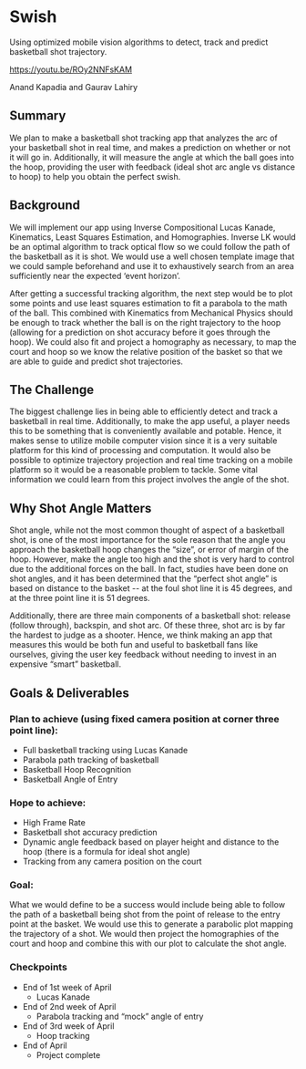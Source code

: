 # Swish
Using optimized mobile vision algorithms to detect, track and predict basketball shot trajectory.

https://youtu.be/ROy2NNFsKAM

Anand Kapadia and Gaurav Lahiry

## Summary
We plan to make a basketball shot tracking app that analyzes the arc of your basketball shot in real time, and makes a prediction on whether or not it will go in. Additionally, it will measure the angle at which the ball goes into the hoop, providing the user with feedback (ideal shot arc angle vs distance to hoop) to help you obtain the perfect swish.

## Background
We will implement our app using Inverse Compositional Lucas Kanade, Kinematics, Least Squares Estimation, and Homographies. Inverse LK would be an optimal algorithm to track optical flow so we could follow the path of the basketball as it is shot. We would use a well chosen template image that we could sample beforehand and use it to exhaustively search from an area sufficiently near the expected ‘event horizon’.

After getting a successful tracking algorithm, the next step would be to plot some points and use least squares estimation to fit a parabola to the math of the ball. This combined with Kinematics from Mechanical Physics should be enough to track whether the ball is on the right trajectory to the hoop (allowing for a prediction on shot accuracy before it goes through the hoop). We could also fit and project a homography as necessary, to map the court and hoop so we know the relative position of the basket so that we are able to guide and predict shot trajectories.

## The Challenge
The biggest challenge lies in being able to efficiently detect and track a basketball in real time. Additionally, to make the app useful, a player needs this to be something that is conveniently available and potable. Hence, it makes sense to utilize mobile computer vision since it is a very suitable platform for this kind of processing and computation. It would also be possible to optimize trajectory projection and real time tracking on a mobile platform so it would be a reasonable problem to tackle. Some vital information we could learn from this project involves the angle of the shot.

## Why Shot Angle Matters
Shot angle, while not the most common thought of aspect of a basketball shot, is one of the most importance for the sole reason that the angle you approach the basketball hoop changes the “size”, or error of margin of the hoop. However, make the angle too high and the shot is very hard to control due to the additional forces on the ball. In fact, studies have been done on shot angles, and it has been determined that the “perfect shot angle” is based on distance to the basket -- at the foul shot line it is 45 degrees, and at the three point line it is 51 degrees.

Additionally, there are three main components of a basketball shot: release (follow through), backspin, and shot arc. Of these three, shot arc is by far the hardest to judge as a shooter. Hence,
we think making an app that measures this would be both fun and useful to basketball fans like ourselves, giving the user key feedback without needing to invest in an expensive “smart” basketball.

## Goals & Deliverables
### Plan to achieve (using fixed camera position at corner three point line): 
* Full basketball tracking using Lucas Kanade
* Parabola path tracking of basketball
* Basketball Hoop Recognition
* Basketball Angle of Entry

### Hope to achieve:
* High Frame Rate
* Basketball shot accuracy prediction
* Dynamic angle feedback based on player height and distance to the hoop (there is a formula for ideal shot angle)
* Tracking from any camera position on the court

### Goal:
What we would define to be a success would include being able to follow the path of a basketball being shot from the point of release to the entry point at the basket. We would use this to generate a parabolic plot mapping the trajectory of a shot. We would then project the homographies of the court and hoop and combine this with our plot to calculate the shot angle.

### Checkpoints
* End of 1st week of April 
    * Lucas Kanade
* End of 2nd week of April
    * Parabola tracking and “mock” angle of entry
* End of 3rd week of April 
    * Hoop tracking
* End of April
    * Project complete
